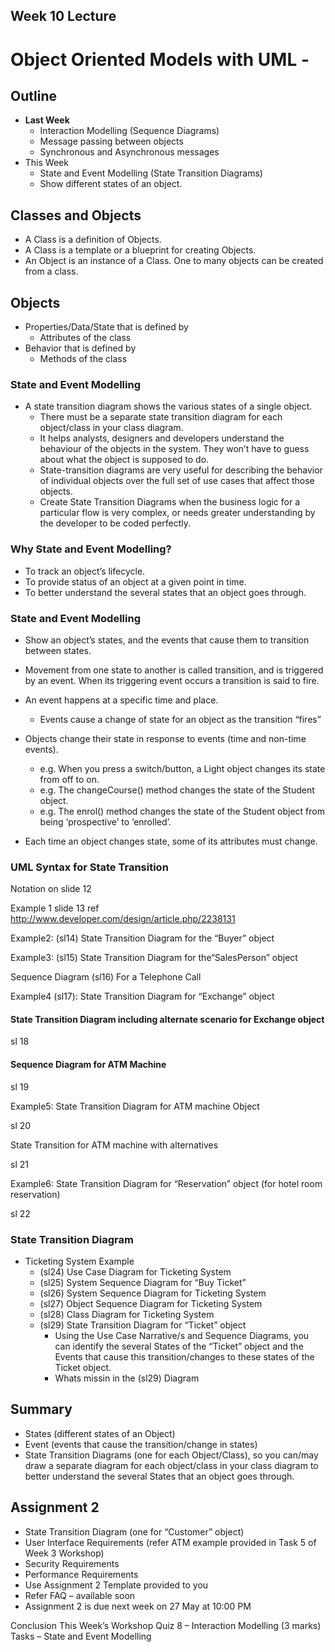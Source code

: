 ## Week 10 Lecture

# Object Oriented Models with UML -

## Outline

- **Last Week**
  - Interaction Modelling (Sequence Diagrams)
  - Message passing between objects
  - Synchronous and Asynchronous messages
- This Week
  - State and Event Modelling (State Transition Diagrams)
  - Show different states of an object.

## Classes and Objects

- A Class is a definition of Objects.
- A Class is a template or a blueprint for creating Objects.
- An Object is an instance of a Class. One to many objects can be created from a class.

## Objects

- Properties/Data/State that is defined by
  - Attributes of the class
- Behavior that is defined by
  - Methods of the class

### State and Event Modelling

- A state transition diagram shows the various states of a single object.
  - There must be a separate state transition diagram for each object/class in your class diagram.
  - It helps analysts, designers and developers understand the behaviour of the objects in the system. They won’t have to guess about what the object is supposed to do.
  - State-transition diagrams are very useful for describing the behavior of individual objects over the full set of use cases that affect those objects.
  - Create State Transition Diagrams when the business logic for a particular flow is very complex, or needs greater understanding by the developer to be coded perfectly.

### Why State and Event Modelling?

- To track an object’s lifecycle.
- To provide status of an object at a given point in time.
- To better understand the several states that an object goes through.

### State and Event Modelling

- Show an object’s states, and the events that cause them to transition between states.
- Movement from one state to another is called transition, and is triggered by an event. When its triggering event occurs a transition is said to fire.
- An event happens at a specific time and place.
  - Events cause a change of state for an object as the transition “fires”

- Objects change their state in response to events (time and non-time events).
  - e.g. When you press a switch/button, a Light object changes its state from off  to on.
  - e.g. The changeCourse() method changes the state of the Student object.
  - e.g. The enrol() method changes the state of the Student object from being ‘prospective’ to ‘enrolled’.
- Each time an object changes state, some of its attributes must change.

### UML Syntax for State Transition

Notation on slide 12

Example 1 slide 13
ref http://www.developer.com/design/article.php/2238131

Example2: (sl14) State Transition Diagram for the “Buyer” object

Example3: (sl15) State Transition Diagram for the“SalesPerson” object

Sequence Diagram (sl16) For a Telephone Call

Example4 (sl17): State Transition Diagram for “Exchange” object

#### State Transition Diagram including alternate scenario for Exchange object

sl 18

#### Sequence Diagram  for ATM Machine

sl 19

Example5: State Transition Diagram for ATM machine Object

sl 20

State Transition for ATM machine with alternatives

sl 21

Example6: State Transition Diagram for “Reservation” object (for hotel room reservation)

sl 22

### State Transition Diagram

- Ticketing System Example
  - (sl24) Use Case Diagram for Ticketing System
  - (sl25) System Sequence Diagram for “Buy Ticket”
  - (sl26) System Sequence Diagram for Ticketing System
  - (sl27) Object Sequence Diagram for Ticketing System
  - (sl28) Class Diagram for Ticketing System 
  - (sl29) State Transition Diagram for “Ticket” object
    - Using the Use Case Narrative/s and Sequence Diagrams, you can identify the several States of the “Ticket” object and the Events that cause this transition/changes to these states of the Ticket object.
    - Whats missin in the (sl29) Diagram

## Summary

- States (different states of an Object)
- Event (events that cause the transition/change in states)
- State Transition Diagrams (one for each Object/Class), so you can/may draw a separate diagram for each object/class in your class diagram to better understand the several States that an object goes through.

## Assignment 2

- State Transition Diagram (one for “Customer” object)
- User Interface Requirements (refer ATM example provided in Task 5 of Week 3 Workshop)
- Security Requirements
- Performance Requirements
- Use Assignment 2 Template provided to you
- Refer FAQ – available soon
- Assignment 2 is due next week on 27 May at 10:00 PM

Conclusion
This Week’s Workshop
Quiz 8 – Interaction Modelling (3 marks)
Tasks – State and Event Modelling